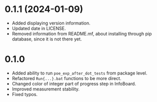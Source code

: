 # 0.1.1 (2024-01-09)
* Added displaying version information.
* Updated date in LICENSE.
* Removed information from README.mf, about installing through pip database, since it is not there yet.
# 0.1.0
* Added ability to run `poe_exp_after_dot_tests` from package level.
* Refactored `Run{...}.bat` functions to be more direct.
* Changed color of integer part of progress step in InfoBoard.
* Improved measurement stability.
* Fixed typos.
